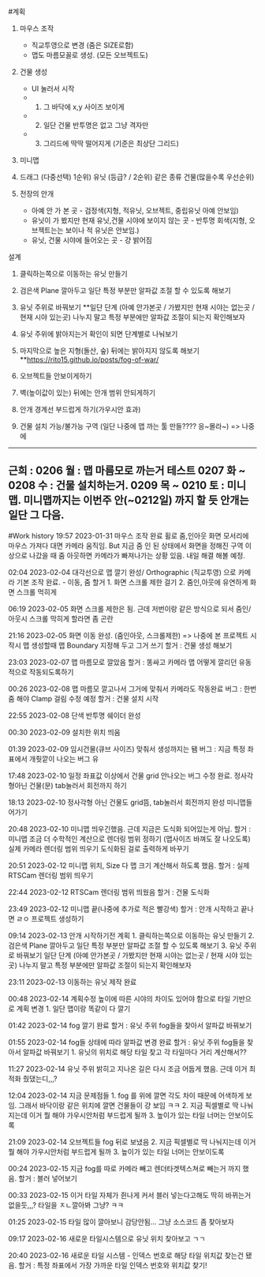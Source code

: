 #계획
1. 마우스 조작 
	- 직교투영으로 변경 (줌은 SIZE로함)
	- 맵도 마름모꼴로 생성. (모든 오브젝트도)

2. 건물 생성
	- UI 눌러서 시작
	- 1. 그 바닥에 x,y 사이즈 보이게 
	- 2. 일단 건물 반투명은 없고 그냥 격자만
	- 3. 그리드에 딱딱 떨어지게 (기준은 최상단 그리드)
3. 미니맵	

4. 드래그 (다중선택)
	1순위) 유닛 (등급? / 
	2순위) 같은 종류 건물(많을수록 우선순위)

5. 전장의 안개
	* 아예 안 가 본 곳 - 검정색(지형, 적유닛, 오브젝트, 중립유닛 아예 안보임)
	* 유닛이 가 봤지만 현재 유닛,건물 시야에 보이지 않는 곳 - 반투명 회색(지형, 오브젝트는는 보이나 적 유닛은 안보임.)
	* 유닛, 건물 시야에 들어오는 곳 - 걍 밝어짐

설계
1. 클릭하는쪽으로 이동하는 유닛 만들기
2. 검은색 Plane 깔아두고 일단 특정 부분만 알파값 조절 할 수 있도록 해보기
3. 유닛 주위로 바꿔보기
**일단 단계 (아예 안가본곳 / 가봤지만 현재 시야는 없는곳 / 현재 시야 있는곳) 나누지 말고 특정 부분에만 알파값 조절이 되는지 확인해보자
4. 유닛 주위에 밝아지는거 확인이 되면
	단계별로 나눠보기
5. 마지막으로 높은 지형(돌산, 숲) 뒤에는 밝아지지 않도록 해보기
**https://rito15.github.io/posts/fog-of-war/

1. 오브젝트들 안보이게하기
2. 벽(높이값이 있는) 뒤에는 안개 범위 안되게하기
3. 안개 경계선 부드럽게 하기(가우시안 효과)

6. 건물 설치 가능/불가능 구역 (일단 나중에 맵 까는 툴 만들???? 응~몰라~) 
	=> 나중에  

----------------------------------------------------------------------------------------------------------------------------------------
근희 :    0206 월 : 맵 마름모로 까는거 테스트
   0207 화 ~ 0208 수 : 건물 설치하는거.
   0209 목 ~ 0210 토 : 미니맵.
   미니맵까지는 이번주 안(~0212일) 까지 할 듯
   안개는 일단 그 다음.   
----------------------------------------------------------------------------------------------------------------------------------------

	
	
	
#Work history
19:57 2023-01-31	마우스 조작 완료
			휠로 줌,인아웃
			화면 모서리에 마우스 가져다 대면 카메라 움직임.
	But 지금 줌 인 된 상태에서 화면을 정해진 구역 이상으로 나갔을 때 줌 아웃하면 카메라가 빠져나가는 상황 있음. 내일 해결 해볼 예정.

02:04 2023-02-04	대각선으로 맵 깔기 완성/ Orthographic (직교투영) 으로 카메라 기본 조작 완료.
			- 이동, 줌
	할거 1. 화면 스크롤 제한 걸기 
		2. 줌인,아웃에 유연하게 화면 스크롤 먹히게

06:19 2023-02-05	화면 스크롤 제한은 됨.
	근데 저번이랑 같은 방식으로 되서 줌인/아웃시 스크롤 막히게 할라면 좀 곤란

21:16 2023-02-05	화면 이동 완성. (줌인아웃, 스크롤제한)
		=> 나중에 본 프로젝트 시작시 맵 생성할때 맵 Boundary 지정해 두고 그거 쓰기
	할거 : 건물 생성 해보기

23:03 2023-02-07	맵 마름모로 깔았음
	할거 : 똥싸고 카메라 맵 어떻게 깔리던 유동적으로 작동되도록하기

00:26 2023-02-08	맵 마름모 깔고나서 그거에 맞춰서 카메라도 작동완료 
	버그 : 한번 줌 해야 Clamp 걸림 수정 예정
	할거 : 건물 설치 시작

22:55 2023-02-08	단색 반투명 쉐이더 완성

00:30 2023-02-09	설치한 위치 띄움

01:39 2023-02-09	임시건물(큐브 사이즈) 맞춰서 생성까지는 됌
	버그 : 지금 특정 좌표에서 개줫깥이 나오는 버그 유 

17:48 2023-02-10	일정 좌표값 이상에서 건물 grid 안나오는 버그 수정 완료.
	정사각형아닌 건물(문) tab눌러서 회전까지 하기

18:13 2023-02-10	 정사각형 아닌 건물도 grid뜸, tab눌러서 회전까지 완성
	미니맵들어가기

20:48 2023-02-10	미니맵 띄우긴했음.	근데 지금은 도식화 되어있는게 아님.
	할거 : 미니맵 조금 더 수학적인 계산으로 렌더링 범위 정하기 (맵사이즈 바껴도 잘 나오도록)
		실제 카메라 렌더링 범위 띄우기
		도식화된 걸로 출력하게 바꾸기

20:51 2023-02-12	미니맵 위치, Size 다 맵 크기 계산해서 하도록 했음.
	할거 : 실제 RTSCam 렌더링 범위 띄우기

22:44 2023-02-12	RTSCam 렌더링 범위 띄웠음
	할거 : 건물 도식화

23:49 2023-02-12	미니맵 끝(나중에 추가로 적은 빨강색)
	할거 : 안개 시작하고 끝나면 ㄹㅇ 프로젝트 생성하기

09:14 2023-02-13	안개 시작하기전 계획
	1. 클릭하는쪽으로 이동하는 유닛 만들기
	2. 검은색 Plane 깔아두고 일단 특정 부분만 알파값 조절 할 수 있도록 해보기
	3. 유닛 주위로 바꿔보기
일단 단계 (아예 안가본곳 / 가봤지만 현재 시야는 없는곳 / 현재 시야 있는곳) 나누지 말고 특정 부분에만 알파값 조절이 되는지 확인해보자

23:11 2023-02-13	이동하는 유닛 제작 완료

00:48 2023-02-14	계획수정
	높이에 따른 시야의 차이도 있어야 함으로 타일 기반으로 계획 변경
	1. 일단 맵이랑 똑같이 다 깔기

01:42 2023-02-14	fog 깔기 완료
	할거 : 유닛 주위 fog들을 찾아서 알파값 바꿔보기

01:55 2023-02-14	fog들 상태에 따라 알파값 변경 완료
	할거 : 유닛 주위 fog들을 찾아서 알파값 바꿔보기
	1. 유닛의 위치로 해당 타일 찾고 각 타일마다 거리 계산해서??

11:27 2023-02-14	유닛 주위 밝히고 지나온 길은 다시 조금 어둡게 했음.
		근데 이거 최적화 줬댔는디,,,?

12:04 2023-02-14	지금 문제점들
	1. fog 를 위에 깔면 각도 차이 때문에 어색하게 보임.
		그래서 바닥이랑 같은 위치에 깔면 건물들이 걍 보임 ㅋㅋ
	2. 지금 픽셀별로 딱 나눠지는데 이거 뭘 해야 가우시안처럼 부드럽게 될까
	3. 높이가 있는 타일 너머는 안보이도록
		
21:09 2023-02-14	오브젝트들 fog 뒤로 보냈음
	2. 지금 픽셀별로 딱 나눠지는데 이거 뭘 해야 가우시안처럼 부드럽게 될까
	3. 높이가 있는 타일 너머는 안보이도록

00:24 2023-02-15	지금 fog를 따로 카메라 빼고 렌더타겟텍스쳐로 빼는거 까지 했음.
	할거 : 블러 넣어보기

00:33 2023-02-15	이거 타일 자체가 쥔나게 커서 블러 넣는다고해도 딱히 바뀌는거 없을듯,,,? 타일을 ㅈㄴ깔아봐 그냥? ㅋㅋ

01:25 2023-02-15	타일 많이 깔아보니 감당안됨... 그냥 소스코드 좀 찾아보자

09:17 2023-02-16	새로운 타일시스템으로 유닛 위치 찾아보고 ㄱㄱ

20:40 2023-02-16	새로운 타일 시스템 - 인덱스 번호로 해당 타일 위치값  찾는건 됐음.
	할거 : 특정 좌표에서 가장 가까운 타일 인덱스 번호와 위치값 찾기!


